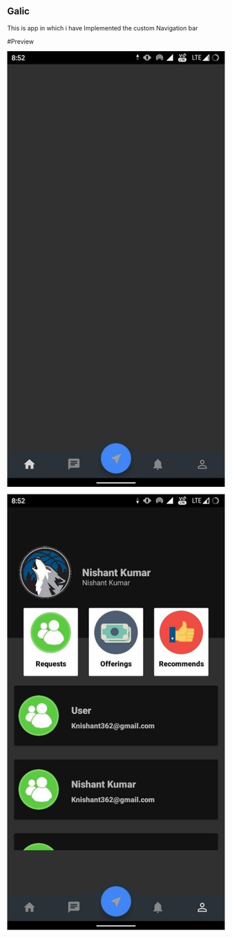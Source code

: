 ## Galic

This is app in which i have Implemented the custom Navigation bar 

#Preview

![](app/src/test/java/com/trendster/photo_2020-10-03_20-59-00.jpg) 

![](app/src/test/java/com/trendster/photo_2020-10-03_20-58-57.jpg) 

